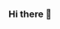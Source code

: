 ### Hi there 👋

<!--
**lukeagladney/lukeagladney** is a ✨ _special_ ✨ repository because its `README.md` (this file) appears on your GitHub profile.

Here are some ideas to get you started:

- 🔭 I’m currently working on GitHub
- 🌱 I’m currently learning Intro to Digital Tech & Networking
- 👯 I’m looking to collaborate on (I don;t know)
- 🤔 I’m looking for help with noting
- 💬 Ask me about anything
- 📫 How to reach me: lukegladney6@gmail.com
- 😄 Pronouns: he/him
- ⚡ Fun fact: I play guitar & drums
-->
